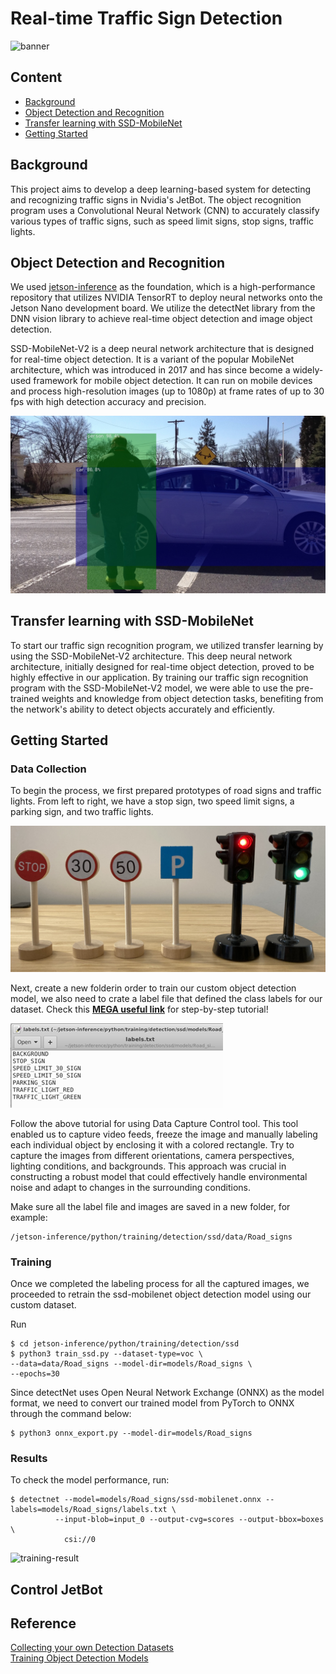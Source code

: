 # Real-time Traffic Sign Detection

![banner](/res/demo-full.gif)


## Content
- [<ins>Background</ins>](#background)
- [<ins>Object Detection and Recognition</ins>](#object-detection-and-recognition)
- [<ins>Transfer learning with SSD-MobileNet</ins>](#transfer-learning-with-ssd-mobilenet)
- [<ins>Getting Started</ins>](#getting-started)


## Background

This project aims to develop a deep learning-based system for detecting and recognizing traffic signs in Nvidia's JetBot. The object recognition program uses a Convolutional Neural Network (CNN) to accurately classify various types of traffic signs, such as speed limit signs, stop signs, traffic lights.

## Object Detection and Recognition

We used [jetson-inference](https://github.com/dusty-nv/jetson-inference) as the foundation, which is a high-performance repository that utilizes NVIDIA TensorRT to deploy neural networks onto the Jetson Nano development board. We utilize the detectNet library from the DNN vision library to achieve real-time object detection and image object detection.

SSD-MobileNet-V2 is a deep neural network architecture that is designed for real-time object detection. It is a variant of the popular MobileNet architecture, which was introduced in 2017 and has since become a widely-used framework for mobile object detection. It can run on mobile devices and process high-resolution images (up to 1080p) at frame rates of up to 30 fps with high detection accuracy and precision.

![example-mobilenet](/res/example-mobilenet.jpg)

## Transfer learning with SSD-MobileNet

To start our traffic sign recognition program, we utilized transfer learning by using the SSD-MobileNet-V2 architecture. This deep neural network architecture, initially designed for real-time object detection, proved to be highly effective in our application. By training our traffic sign recognition program with the SSD-MobileNet-V2 model, we were able to use the pre-trained weights and knowledge from object detection tasks, benefiting from the network's ability to detect objects accurately and efficiently.


## Getting Started

### Data Collection
To begin the process, we first prepared prototypes of road signs and traffic lights. From left to right, we have a stop sign, two speed limit signs, a parking sign, and two traffic lights.

![Road Signs](/res/signs.jpg)

Next, create a new folderin order to train our custom object detection model, we also need to crate a label file that defined the class labels for our dataset. Check this [**MEGA useful link**](https://www.youtube.com/watch?v=2XMkPW_sIGg) for step-by-step tutorial!

![Label](/res/label.png)

Follow the above tutorial for using Data Capture Control tool. This tool enabled us to capture video feeds, freeze the image and manually labeling each individual object by enclosing it with a colored rectangle. Try to capture the images from different orientations, camera perspectives, lighting conditions, and backgrounds. This approach was crucial in constructing a robust model that could effectively handle environmental noise and adapt to changes in the surrounding conditions.

Make sure all the label file and images are saved in a new folder, for example:
```
/jetson-inference/python/training/detection/ssd/data/Road_signs
```

### Training

Once we completed the labeling process for all the captured images, we proceeded to retrain the ssd-mobilenet object detection model using our custom dataset.

Run
```
$ cd jetson-inference/python/training/detection/ssd
$ python3 train_ssd.py --dataset-type=voc \
--data=data/Road_signs --model-dir=models/Road_signs \
--epochs=30
```

Since detectNet uses Open Neural Network Exchange (ONNX) as the model format, we need to convert our trained model from PyTorch to ONNX through the command below:
```
$ python3 onnx_export.py --model-dir=models/Road_signs
```

### Results

To check the model performance, run:
```
$ detectnet --model=models/Road_signs/ssd-mobilenet.onnx --labels=models/Road_signs/labels.txt \
          --input-blob=input_0 --output-cvg=scores --output-bbox=boxes \
            csi://0
```

![training-result](/res/training-result.jpg)

## Control JetBot




## Reference
[Collecting your own Detection Datasets](https://github.com/dusty-nv/jetson-inference/blob/master/docs/pytorch-collect-detection.md) <br>
[Training Object Detection Models](https://www.youtube.com/watch?v=2XMkPW_sIGg)


